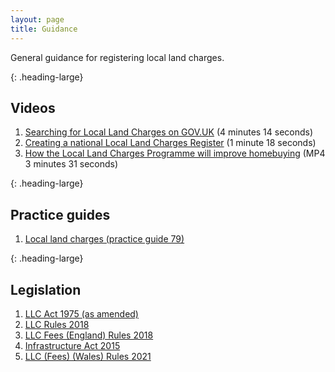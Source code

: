 ```yaml
---
layout: page
title: Guidance
---
```


General guidance for registering local land charges. 

{: .heading-large}
<h2>Videos</h2>

<ol class='list list-number'>
    <li><a href='https://www.youtube.com/watch?v=RciSfxaBa-o' onclick='linkClicked()'>Searching for Local Land Charges on GOV.UK</a> (4 minutes 14 seconds)</li>
    <li><a href='https://www.youtube.com/watch?v=uM5jbQiU1c4' onclick='linkClicked()'>Creating a national Local Land Charges Register</a> (1 minute 18 seconds)</li>
    <li><a href='files/Guidance/Changes%20To%20Buying%20a%20House%20Native%20Video.mp4' onclick='linkClicked()'>How the Local Land Charges Programme will improve homebuying</a> (MP4 3 minutes 31 seconds)</li>
</ol>

{: .heading-large}
<h2>Practice guides</h2>
<ol class='list list-number'>
    <li><a href='https://www.gov.uk/government/publications/local-land-charges-pg79' onclick='linkClicked()'>Local land charges (practice guide 79)</a></li>
</ol>

{: .heading-large}
<h2>Legislation</h2>
<ol class='list list-number'>
    <li><a href='https://www.legislation.gov.uk/ukpga/1975/76/contents' onclick='linkClicked()'>LLC Act 1975 (as amended)</a></li>
    <li><a href='https://www.legislation.gov.uk/uksi/2018/273/contents/made' onclick='linkClicked()'>LLC Rules 2018</a></li>
    <li><a href='https://www.legislation.gov.uk/uksi/2018/489/contents/made' onclick='linkClicked()'>LLC Fees (England) Rules 2018</a></li>
    <li><a href='https://www.legislation.gov.uk/ukpga/2015/7/contents' onclick='linkClicked()'>Infrastructure Act 2015</a></li>
    <li><a href='https://www.legislation.gov.uk/wsi/2021/152/contents' onclick='linkClicked()'>LLC (Fees) (Wales) Rules 2021</a></li>
</ol>
